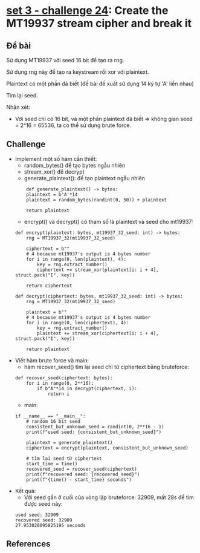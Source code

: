 # **[set 3 - challenge 24](https://cryptopals.com/sets/3/challenges/24): Create the MT19937 stream cipher and break it**

## Đề bài
Sử dụng MT19937 với seed 16 bit để tạo ra rng.

Sử dụng rng này để tạo ra keystream rồi xor với plaintext.

Plaintext có một phần đã biết (đề bài đề xuất sử dụng 14 ký tự 'A' liền nhau)

Tìm lại seed.

Nhận xét:
- Với seed chỉ có 16 bit, và một phần plaintext đã biết => không gian seed = 2^16 = 65536, ta có thể sử dụng brute force.

## Challenge
- Implement một số hàm cần thiết:
    - random_bytes() để tạo bytes ngẫu nhiên
    - stream_xor() để decrypt
    - generate_plaintext(): để tạo plaintext ngẫu nhiên
    ```
        def generate_plaintext() -> bytes:
        plaintext = b'A'*14
        plaintext = random_bytes(randint(0, 50)) + plaintext

        return plaintext
    ```
    - encrypt() và decrypt() có tham số là plaintext và seed cho mt19937:
    ```
    def encrypt(plaintext: bytes, mt19937_32_seed: int) -> bytes:    
        rng = MT19937_32(mt19937_32_seed)

        ciphertext = b""
        # 4 because mt19937's output is 4 bytes number
        for i in range(0, len(plaintext), 4):
            key = rng.extract_number()
            ciphertext += stream_xor(plaintext[i: i + 4], struct.pack("I", key))

        return ciphertext

    def decrypt(ciphertext: bytes, mt19937_32_seed: int) -> bytes:
        rng = MT19937_32(mt19937_32_seed)

        plaintext = b""
        # 4 because mt19937's output is 4 bytes number
        for i in range(0, len(ciphertext), 4):
            key = rng.extract_number()
            plaintext += stream_xor(ciphertext[i: i + 4], struct.pack("I", key))

        return plaintext
    ```
- Viết hàm brute force và main:
    - hàm recover_seed() tìm lại seed chỉ từ ciphertext bằng bruteforce:
    ```
    def recover_seed(ciphertext: bytes):
        for i in range(0, 2**16):
            if b"A"*14 in decrypt(ciphertext, i):
                return i
    ```
    - main:
    ```
    if __name__ == "__main__":
        # random 16 bit seed
        consistent_but_unknown_seed = randint(0, 2**16 - 1)
        print(f"used seed: {consistent_but_unknown_seed}")

        plaintext = generate_plaintext()
        ciphertext = encrypt(plaintext, consistent_but_unknown_seed)

        # tìm lại seed từ ciphertext
        start_time = time()
        recovered_seed = recover_seed(ciphertext)
        print(f"recovered seed: {recovered_seed}")
        print(f"{time() - start_time} seconds")
    ```
- Kết quả:
    - Với seed gần ở cuối của vòng lặp bruteforce: 32909, mất 28s để tìm được seed này:
    ```
    used seed: 32909
    recovered seed: 32909
    27.953020095825195 seconds
    ```


## References

